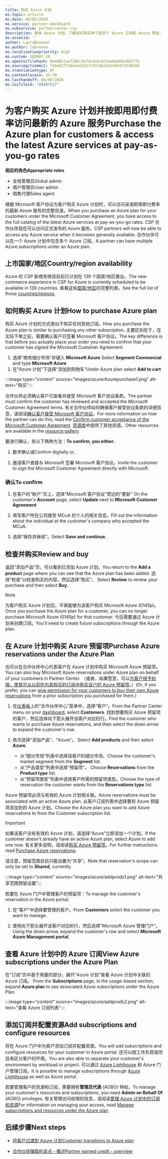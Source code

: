 ```yaml
---
title: 购买 Azure 计划
ms.topic: article
ms.date: 06/05/2020
ms.service: partner-dashboard
ms.subservice: partnercenter-csp
description: 使用 Azure 计划，了解如何购买单个或多个 Azure 订阅和 Azure 预留，如何配置资源，以及如何查看或添加订阅。
ms.assetid: ''
author: LauraBrenner
ms.author: labrenne
ms.localizationpriority: High
ms.custom: SEOMAY.20
ms.openlocfilehash: 0b40851ae718bc3efdc416c633ad4ed54c802f75
ms.sourcegitcommit: 7abdd277c0eea51237c97cbb163a4943fd740356
ms.translationtype: HT
ms.contentlocale: zh-CN
ms.lasthandoff: 06/06/2020
ms.locfileid: "84467517"
---
```

# <a name="purchase-the-azure-plan-for-customers--access-the-latest-azure-services-at-pay-as-you-go-rates"></a><span data-ttu-id="f65ed-103">为客户购买 Azure 计划并按即用即付费率访问最新的 Azure 服务</span><span class="sxs-lookup"><span data-stu-id="f65ed-103">Purchase the Azure plan for customers & access the latest Azure services at pay-as-you-go rates</span></span>

<span data-ttu-id="f65ed-104">**相应的角色**</span><span class="sxs-lookup"><span data-stu-id="f65ed-104">**Appropriate roles**</span></span>
- <span data-ttu-id="f65ed-105">全局管理员</span><span class="sxs-lookup"><span data-stu-id="f65ed-105">Global admin</span></span>
- <span data-ttu-id="f65ed-106">用户管理员</span><span class="sxs-lookup"><span data-stu-id="f65ed-106">User admin</span></span>
- <span data-ttu-id="f65ed-107">销售代理</span><span class="sxs-lookup"><span data-stu-id="f65ed-107">Sales agent</span></span>

<span data-ttu-id="f65ed-108">根据 Microsoft 客户协议为客户购买 Azure 计划时，可以访问采用即用即付费率的最新 Azure 服务的完整目录。</span><span class="sxs-lookup"><span data-stu-id="f65ed-108">When you purchase an Azure plan for your customers under the Microsoft Customer Agreement, you have access to the full catalog of the latest Azure services at pay-as-you-go rates.</span></span> <span data-ttu-id="f65ed-109">CSP 合作伙伴现在可以访问正式发布的 Azure 服务。</span><span class="sxs-lookup"><span data-stu-id="f65ed-109">CSP partners will now be able to access any Azure service when it becomes generally available.</span></span> <span data-ttu-id="f65ed-110">合作伙伴可以在一个 Azure 计划中包含多个 Azure 订阅。</span><span class="sxs-lookup"><span data-stu-id="f65ed-110">A partner can have multiple Azure subscriptions under an Azure plan.</span></span> 

## <a name="countryregion-availability"></a><span data-ttu-id="f65ed-111">上市国家/地区</span><span class="sxs-lookup"><span data-stu-id="f65ed-111">Country/region availability</span></span>
<span data-ttu-id="f65ed-112">Azure 的 CSP 新商务体验目前已计划在 139 个国家/地区推出。</span><span class="sxs-lookup"><span data-stu-id="f65ed-112">The new commerce experience in CSP for Azure is currently scheduled to be available in 139 countries.</span></span> <span data-ttu-id="f65ed-113">查看这些[国家/地区](https://query.prod.cms.rt.microsoft.com/cms/api/am/binary/RE3QN0x)的完整列表。</span><span class="sxs-lookup"><span data-stu-id="f65ed-113">See the full list of those [countries/regions](https://query.prod.cms.rt.microsoft.com/cms/api/am/binary/RE3QN0x).</span></span> 

## <a name="how-to-purchase-azure-plan"></a><span data-ttu-id="f65ed-114">如何购买 Azure 计划</span><span class="sxs-lookup"><span data-stu-id="f65ed-114">How to purchase Azure plan</span></span>

<span data-ttu-id="f65ed-115">购买 Azure 计划的方式类似于购买任何其他订阅。</span><span class="sxs-lookup"><span data-stu-id="f65ed-115">How you purchase the Azure plan is similar to purchasing any other subscription.</span></span> <span data-ttu-id="f65ed-116">主要区别在于，在实际下单之前，需要确认客户已签署 Microsoft 客户协议。</span><span class="sxs-lookup"><span data-stu-id="f65ed-116">The key difference is that before you actually place your order you need to confirm that your customer has signed the Microsoft Customer Agreement.</span></span>

1. <span data-ttu-id="f65ed-117">选择“商务细分市场”并键入 **Microsoft Azure** </span><span class="sxs-lookup"><span data-stu-id="f65ed-117">Select **Segment Commercial** and type **Microsoft Azure**</span></span> 
2. <span data-ttu-id="f65ed-118">在“Azure 计划”下选择“添加到购物车”</span><span class="sxs-lookup"><span data-stu-id="f65ed-118">Under Azure plan select **Add to cart**</span></span>

:::image type="content" source="images/azure/Azurepurchase1.png" alt-text="购买":::

<span data-ttu-id="f65ed-120">合作伙伴必须确认客户已查看并接受 Microsoft 客户协议条款。</span><span class="sxs-lookup"><span data-stu-id="f65ed-120">The partner must confirm the customer has reviewed and accepted the Microsoft Customer Agreement terms.</span></span> <span data-ttu-id="f65ed-121">有关合作伙伴如何确保客户接受协议条款的详细信息，请阅读[确认客户接受 Microsoft 客户协议](https://docs.microsoft.com/partner-center/confirm-customer-agreement)。</span><span class="sxs-lookup"><span data-stu-id="f65ed-121">For more information on how the partner can do this, read the [Confirm customer acceptance of the Microsoft Customer Agreement](https://docs.microsoft.com/partner-center/confirm-customer-agreement).</span></span> <span data-ttu-id="f65ed-122">[资源库](https://partner.microsoft.com/resources/collection/Microsoft-Customer-Agreement-in-the-CSP-program#/)中提供了其他资源。</span><span class="sxs-lookup"><span data-stu-id="f65ed-122">Other resources are available in the [resource gallery](https://partner.microsoft.com/resources/collection/Microsoft-Customer-Agreement-in-the-CSP-program#/).</span></span>

<span data-ttu-id="f65ed-123">要进行确认，有以下两种方法：</span><span class="sxs-lookup"><span data-stu-id="f65ed-123">**To confirm, you either**:</span></span> 

1. <span data-ttu-id="f65ed-124">数字确认或</span><span class="sxs-lookup"><span data-stu-id="f65ed-124">Confirm digitally or,</span></span>

2. <span data-ttu-id="f65ed-125">邀请客户直接与 Microsoft 签署 Microsoft 客户协议。</span><span class="sxs-lookup"><span data-stu-id="f65ed-125">Invite the customer to sign the Microsoft Customer Agreement directly with Microsoft.</span></span> 

### <a name="to-confirm"></a><span data-ttu-id="f65ed-126">确认</span><span class="sxs-lookup"><span data-stu-id="f65ed-126">To confirm</span></span> 

1. <span data-ttu-id="f65ed-127">在客户的“帐户”页上，选择“Microsoft 客户协议”旁边的“更新”  </span><span class="sxs-lookup"><span data-stu-id="f65ed-127">On the customer's **Account** page, select **Update** next to **Microsoft Customer Agreement**</span></span>  

2. <span data-ttu-id="f65ed-128">填写客户所在公司接受 MCuA 的个人的相关信息。</span><span class="sxs-lookup"><span data-stu-id="f65ed-128">Fill out the information about the individual at the customer's company who accepted the MCuA.</span></span>

3. <span data-ttu-id="f65ed-129">选择“保存并继续”。</span><span class="sxs-lookup"><span data-stu-id="f65ed-129">Select **Save and continue.**</span></span>  

## <a name="review-and-buy"></a><span data-ttu-id="f65ed-130">检查并购买</span><span class="sxs-lookup"><span data-stu-id="f65ed-130">Review and buy</span></span>

<span data-ttu-id="f65ed-131">返回“添加产品”页，可以看到已添加 Azure 计划。</span><span class="sxs-lookup"><span data-stu-id="f65ed-131">You return to the **Add a product** page where you can see that the Azure plan has been added.</span></span> <span data-ttu-id="f65ed-132">选择“检查”以检查购买的内容，然后选择“购买”。 </span><span class="sxs-lookup"><span data-stu-id="f65ed-132">Select **Review** to review your purchase and then select **Buy**.</span></span> 

>[!Note]
><span data-ttu-id="f65ed-133">为客户购买 Azure 计划后，不再能够为该客户购买 Microsoft Azure (0145p)。</span><span class="sxs-lookup"><span data-stu-id="f65ed-133">Once you purchase the Azure plan for a customer, you can no longer purchase Microsoft Azure (0145p) for that customer.</span></span> <span data-ttu-id="f65ed-134">今后需要通过 Azure 计划来创建订阅。</span><span class="sxs-lookup"><span data-stu-id="f65ed-134">You'll need to create future subscriptions through the Azure plan.</span></span>

## <a name="purchase-azure-reservations-under-the-azure-plan"></a><span data-ttu-id="f65ed-135">在 Azure 计划中购买 Azure 预留项</span><span class="sxs-lookup"><span data-stu-id="f65ed-135">Purchase Azure reservations under the Azure Plan</span></span> 
  
<span data-ttu-id="f65ed-136">也可以在合作伙伴中心代表客户在 Azure 计划中购买 Microsoft Azure 预留项。</span><span class="sxs-lookup"><span data-stu-id="f65ed-136">You can also buy Microsoft Azure reservations under Azure plan on behalf of your customers in Partner Center.</span></span> <span data-ttu-id="f65ed-137">（或者，如果愿意，可以[为客户授予权限，使其可从以前你为其购买的订阅中购买自己的 Azure 预留项](give-customers-permission.md)。）</span><span class="sxs-lookup"><span data-stu-id="f65ed-137">(Or, if you prefer, you can [give permission for your customers to buy their own Azure reservations](give-customers-permission.md) from a prior subscription you purchased for them.)</span></span>

1. <span data-ttu-id="f65ed-138">在[仪表板](https://partner.microsoft.com/dashboard/)上的“合作伙伴中心”菜单中，选择“客户”。</span><span class="sxs-lookup"><span data-stu-id="f65ed-138">From the Partner Center menu on your [dashboard](https://partner.microsoft.com/dashboard/), select **Customers**.</span></span> <span data-ttu-id="f65ed-139">找到想要购买 Azure 预留项的客户，然后选择向下箭头展开该客户对应的行。</span><span class="sxs-lookup"><span data-stu-id="f65ed-139">Find the customer who wants to purchase Azure reservations, and then select the down arrow to expand the customer's row.</span></span>

2. <span data-ttu-id="f65ed-140">依次选择“添加产品”、“Azure”。 </span><span class="sxs-lookup"><span data-stu-id="f65ed-140">Select **Add products** and then select **Azure**.</span></span> 

   - <span data-ttu-id="f65ed-141">从“细分市场”列表中选择该客户的细分市场。</span><span class="sxs-lookup"><span data-stu-id="f65ed-141">Choose the customer's market segment from the **Segment** list.</span></span>
   - <span data-ttu-id="f65ed-142">从“产品类型”列表中选择“预留项”。 </span><span class="sxs-lookup"><span data-stu-id="f65ed-142">Choose **Reservations** from the **Product type** list.</span></span>
   - <span data-ttu-id="f65ed-143">从“预留项类型”列表中选择客户所需的预留项类型。</span><span class="sxs-lookup"><span data-stu-id="f65ed-143">Choose the type of reservation the customer wants from the **Reservations type** list.</span></span>

<span data-ttu-id="f65ed-144">Azure 预留项必须与有效的 Azure 计划相关联。</span><span class="sxs-lookup"><span data-stu-id="f65ed-144">Azure reservations must be associated with an active Azure plan.</span></span> <span data-ttu-id="f65ed-145">从客户订阅列表中选择要将 Azure 预留项添加到的 Azure 计划。</span><span class="sxs-lookup"><span data-stu-id="f65ed-145">Choose the Azure plan you want to add Azure reservations to from the Customer subscription list.</span></span> 

>[!Important] 
><span data-ttu-id="f65ed-146">如果该客户没有有效的 Azure 计划，请选择“Azure”立即添加一个计划。</span><span class="sxs-lookup"><span data-stu-id="f65ed-146">If the customer doesn't already have an active Azure plan, select Azure to add one now.</span></span> <span data-ttu-id="f65ed-147">有关更多说明，请阅读[购买 Azure 预留项](https://docs.microsoft.com/partner-center/azure-reservations-buying#purchase-azure-reservations)。</span><span class="sxs-lookup"><span data-stu-id="f65ed-147">For further instructions read [Purchase Azure reservations](https://docs.microsoft.com/partner-center/azure-reservations-buying#purchase-azure-reservations).</span></span>

<span data-ttu-id="f65ed-148">请注意，预留范围目前只能设置为“共享”。</span><span class="sxs-lookup"><span data-stu-id="f65ed-148">Note that reservation's scope can only be set to **Shared**, currently.</span></span> 

:::image type="content" source="images/azure/addprods1.png" alt-text="共享范围预留设置":::

<span data-ttu-id="f65ed-150">若要在 Azure 门户中管理客户的预留项：</span><span class="sxs-lookup"><span data-stu-id="f65ed-150">To manage the customer's reservation in the Azure portal:</span></span> 

1. <span data-ttu-id="f65ed-151">在“客户”中选择要管理的客户。</span><span class="sxs-lookup"><span data-stu-id="f65ed-151">From **Customers** select the customer you want to manage.</span></span> 

2. <span data-ttu-id="f65ed-152">使用向下箭头展开该客户对应的行，然后选择“Microsoft Azure 管理门户”。</span><span class="sxs-lookup"><span data-stu-id="f65ed-152">Using the down arrow, expand the customer's row and select **Microsoft Azure Management portal**.</span></span>  
 
## <a name="view-azure-subscriptions-under-the-azure-plan"></a><span data-ttu-id="f65ed-153">查看 Azure 计划中的 Azure 订阅</span><span class="sxs-lookup"><span data-stu-id="f65ed-153">View Azure subscriptions under the Azure Plan</span></span>

<span data-ttu-id="f65ed-154">在“订阅”页中基于用量的部分，展开“Azure 计划”查看 Azure 计划中关联的 Azure 订阅。 </span><span class="sxs-lookup"><span data-stu-id="f65ed-154">From the **Subscriptions** page, in the usage-based section, expand **Azure plan** to see associated Azure subscriptions under the Azure Plan.</span></span>

:::image type="content" source="images/azure/addprods2.png" alt-text="查看 Azure 订阅列表"::: 


## <a name="add-subscriptions-and-configure-resources"></a><span data-ttu-id="f65ed-156">添加订阅并配置资源</span><span class="sxs-lookup"><span data-stu-id="f65ed-156">Add subscriptions and configure resources</span></span>

<span data-ttu-id="f65ed-157">将在 Azure 门户中为客户添加订阅并配置资源。</span><span class="sxs-lookup"><span data-stu-id="f65ed-157">You will add subscriptions and configure resources for your customer in Azure portal.</span></span> <span data-ttu-id="f65ed-158">还可以按工作负荷或项目来区分客户的环境。</span><span class="sxs-lookup"><span data-stu-id="f65ed-158">You are also able to separate your customer's environment by workload or project.</span></span> <span data-ttu-id="f65ed-159">可以通过 [Azure Lighthouse](https://azure.microsoft.com/services/azure-lighthouse/) 和 Azure 门户管理订阅。</span><span class="sxs-lookup"><span data-stu-id="f65ed-159">It is possible to manage subscriptions through [Azure Lighthouse](https://azure.microsoft.com/services/azure-lighthouse/) as well as Azure portal.</span></span> 

<span data-ttu-id="f65ed-160">若要管理客户的资源和订阅，需要拥有**管理员代表** (AOBO) 特权。</span><span class="sxs-lookup"><span data-stu-id="f65ed-160">To manage your customer's resources and subscriptions, you need **Admin on Behalf Of** (AOBO) privileges.</span></span> <span data-ttu-id="f65ed-161">有关管理访问权限的信息，请阅读[管理 Azure 计划中的订阅和资源](azure-plan-manage.md)</span><span class="sxs-lookup"><span data-stu-id="f65ed-161">For information on managing your access, read [Manage subscriptions and resources under the Azure plan](azure-plan-manage.md)</span></span>

## <a name="next-steps"></a><span data-ttu-id="f65ed-162">后续步骤</span><span class="sxs-lookup"><span data-stu-id="f65ed-162">Next steps</span></span>

- [<span data-ttu-id="f65ed-163">将客户过渡到 Azure 计划</span><span class="sxs-lookup"><span data-stu-id="f65ed-163">Customer transitions to Azure plan</span></span>](azure-plan-transition.md)

- [<span data-ttu-id="f65ed-164">合作伙伴赚取的返点 - 概述</span><span class="sxs-lookup"><span data-stu-id="f65ed-164">Partner earned credit - overview</span></span>](partner-earned-credit.md)
